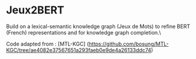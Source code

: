 # Jeux2BERT

Build on a lexical-semantic knowledge graph (Jeux de Mots) to refine BERT (French) representations and for knowledge graph completion.\

Code adapted from : [MTL-KGC] (https://github.com/bosung/MTL-KGC/tree/ae4082e37567651a293faeb0e9de4a26133ddc74)
